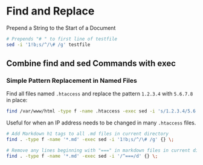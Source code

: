# Find and Replace

Prepend a String to the Start of a Document
```bash
# Prepends "# " to first line of testfile 
sed -i '1!b;s/^/\# /g' testfile
```

Combine find and sed Commands with exec
---------------------------------------
### Simple Pattern Replacement in Named Files
Find all files named `.htaccess` and replace the pattern `1.2.3.4` with `5.6.7.8` in place:

```bash
find /var/www/html -type f -name .htaccess -exec sed -i 's/1.2.3.4/5.6.7.8/' {} \;
```
Useful for when an IP address needs to be changed in many `.htaccess` files.

```bash
# Add Markdown h1 tags to all .md files in current directory
find . -type f -name '*.md' -exec sed -i '1!b;s/^/\# /g' {} \;

# Remove any lines beginning with "===" in markdown files in current directory
find . -type f -name '*.md' -exec sed -i '/^===/d' {} \;
```
